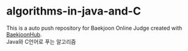 # algorithms-in-java-and-C
This is a auto push repository for Baekjoon Online Judge created with [BaekjoonHub](https://github.com/BaekjoonHub/BaekjoonHub).<br>
Java와 C언어로 푸는 알고리즘
